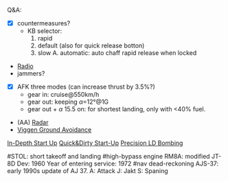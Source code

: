 Q&A:
- [x] countermeasures?
	- KB selector:
		1. rapid
		2. default (also for quick release botton)
		3. slow
		A. automatic: auto chaff rapid release when locked
- [Radio](https://youtu.be/nagSMapqKio?si=_XJeDN1W4LW0xtSp)
- jammers?
- [x] AFK three modes (can increase thrust by 3.5%?)
	- gear in: cruise@550km/h
	- gear out: keeping $\alpha$=12°@1G
	- gear out + $\alpha$ 15.5 on: for shortest landing, only with <40% fuel.
- (AA) [Radar](https://youtu.be/6mSMYrgkXMU?si=Lq-jdSw_ZikcZikx)
- [Viggen Ground Avoidance](https://www.youtube.com/watch?v=G2wH95IbiTE)

[In-Depth Start Up](https://youtu.be/hf5Dax8sIVE?si=D4hjpyaqm9BE2bRm)
[Quick&Dirty Start-Up](https://www.youtube.com/watch?v=AQWl-H6hEDc)
[Precision LD Bombing](https://youtu.be/dnkXSQzq90k?si=OWVNjBKLzQjkmOnJ)

#STOL: short takeoff and landing
#high-bypass engine RM8A: modified JT-8D
	Dev: 1960
	Year of entering service: 1972
#nav dead-reckoning
AJS-37: early 1990s update of AJ 37.
	A: Attack
	J: Jakt
	S: Spaning
